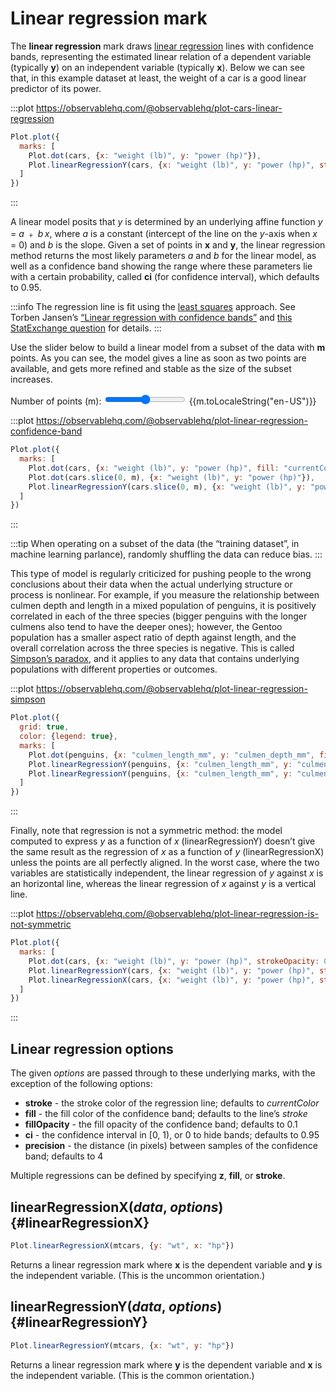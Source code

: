 <script setup>

import * as Plot from "@observablehq/plot";
import * as d3 from "d3";
import {ref} from "vue";
import cars from "../data/cars.ts";
import penguins from "../data/penguins.ts";

const m = ref(0);

</script>

# Linear regression mark

The **linear regression** mark draws [linear regression](https://en.wikipedia.org/wiki/Linear_regression) lines with confidence bands, representing the estimated linear relation of a dependent variable (typically **y**) on an independent variable (typically **x**). Below we can see that, in this example dataset at least, the weight of a car is a good linear predictor of its power.

:::plot https://observablehq.com/@observablehq/plot-cars-linear-regression
```js
Plot.plot({
  marks: [
    Plot.dot(cars, {x: "weight (lb)", y: "power (hp)"}),
    Plot.linearRegressionY(cars, {x: "weight (lb)", y: "power (hp)", stroke: "red"})
  ]
})
```
:::

A linear model posits that _y_ is determined by an underlying affine function *y* = *a* ﹢ *b&thinsp;x*, where _a_ is a constant (intercept of the line on the _y_-axis when _x_ = 0) and _b_ is the slope. Given a set of points in **x** and **y**, the linear regression method returns the most likely parameters _a_ and _b_ for the linear model, as well as a confidence band showing the range where these parameters lie with a certain probability, called **ci** (for confidence interval), which defaults to 0.95.

:::info
The regression line is fit using the [least squares](https://en.wikipedia.org/wiki/Least_squares) approach. See Torben Jansen’s [“Linear regression with confidence bands”](https://observablehq.com/@toja/linear-regression-with-confidence-bands) and [this StatExchange question](https://stats.stackexchange.com/questions/101318/understanding-shape-and-calculation-of-confidence-bands-in-linear-regression) for details.
:::

Use the slider below to build a linear model from a subset of the data with **m** points. As you can see, the model gives a line as soon as two points are available, and gets more refined and stable as the size of the subset increases.

<p>
  <label class="label-input">
    Number of points (m):
    <input type="range" v-model.number="m" min="0" :max="cars.length" step="1">
    <span style="font-variant-numeric: tabular-nums;">{{m.toLocaleString("en-US")}}</span>
  </label>
</p>

:::plot https://observablehq.com/@observablehq/plot-linear-regression-confidence-band
```js
Plot.plot({
  marks: [
    Plot.dot(cars, {x: "weight (lb)", y: "power (hp)", fill: "currentColor", fillOpacity: 0.2}),
    Plot.dot(cars.slice(0, m), {x: "weight (lb)", y: "power (hp)"}),
    Plot.linearRegressionY(cars.slice(0, m), {x: "weight (lb)", y: "power (hp)", stroke: "red"})
  ]
})
```
:::

:::tip
When operating on a subset of the data (the “training dataset”, in machine learning parlance), randomly shuffling the data can reduce bias.
:::

This type of model is regularly criticized for pushing people to the wrong conclusions about their data when the actual underlying structure or process is nonlinear. For example, if you measure the relationship between culmen depth and length in a mixed population of penguins, it is positively correlated in each of the three species (bigger penguins with the longer culmens also tend to have the deeper ones); however, the Gentoo population has a smaller aspect ratio of depth against length, and the overall correlation across the three species is negative. This is called [Simpson’s paradox](https://en.wikipedia.org/wiki/Simpson%27s_paradox), and it applies to any data that contains underlying populations with different properties or outcomes.

:::plot https://observablehq.com/@observablehq/plot-linear-regression-simpson
```js
Plot.plot({
  grid: true,
  color: {legend: true},
  marks: [
    Plot.dot(penguins, {x: "culmen_length_mm", y: "culmen_depth_mm", fill: "species"}),
    Plot.linearRegressionY(penguins, {x: "culmen_length_mm", y: "culmen_depth_mm", stroke: "species"}),
    Plot.linearRegressionY(penguins, {x: "culmen_length_mm", y: "culmen_depth_mm"})
  ]
})
```
:::

Finally, note that regression is not a symmetric method: the model computed to express _y_ as a function of _x_ (linearRegressionY) doesn’t give the same result as the regression of _x_ as a function of _y_ (linearRegressionX) unless the points are all perfectly aligned. In the worst case, where the two variables are statistically independent, the linear regression of _y_ against _x_ is an horizontal line, whereas the linear regression of _x_ against _y_ is a vertical line.

:::plot https://observablehq.com/@observablehq/plot-linear-regression-is-not-symmetric
```js
Plot.plot({
  marks: [
    Plot.dot(cars, {x: "weight (lb)", y: "power (hp)", strokeOpacity: 0.5, r: 2}),
    Plot.linearRegressionY(cars, {x: "weight (lb)", y: "power (hp)", stroke: "steelblue"}),
    Plot.linearRegressionX(cars, {x: "weight (lb)", y: "power (hp)", stroke: "orange"})
  ]
})
```
:::

## Linear regression options

The given *options* are passed through to these underlying marks, with the exception of the following options:

* **stroke** - the stroke color of the regression line; defaults to *currentColor*
* **fill** - the fill color of the confidence band; defaults to the line’s *stroke*
* **fillOpacity** - the fill opacity of the confidence band; defaults to 0.1
* **ci** - the confidence interval in [0, 1), or 0 to hide bands; defaults to 0.95
* **precision** - the distance (in pixels) between samples of the confidence band; defaults to 4

Multiple regressions can be defined by specifying **z**, **fill**, or **stroke**.

## linearRegressionX(*data*, *options*) {#linearRegressionX}

```js
Plot.linearRegressionX(mtcars, {y: "wt", x: "hp"})
```

Returns a linear regression mark where **x** is the dependent variable and **y** is the independent variable. (This is the uncommon orientation.)

## linearRegressionY(*data*, *options*) {#linearRegressionY}

```js
Plot.linearRegressionY(mtcars, {x: "wt", y: "hp"})
```

Returns a linear regression mark where **y** is the dependent variable and **x** is the independent variable. (This is the common orientation.)
